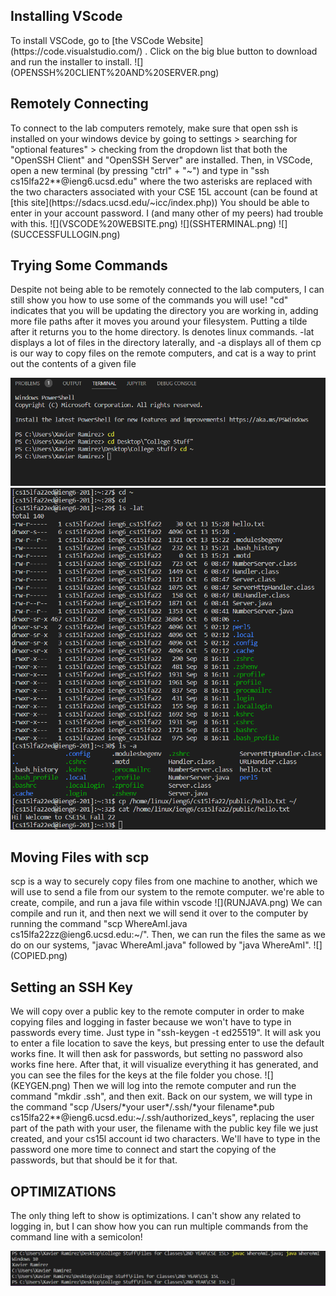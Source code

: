 <h2>Installing VScode</h2>
To install VSCode, go to [the VSCode Website](https://code.visualstudio.com/) . Click on the big blue button to download and run the installer to install.
![](OPENSSH%20CLIENT%20AND%20SERVER.png)

<h2>Remotely Connecting</h2>
To connect to the lab computers remotely, make sure that open ssh is installed on your windows device by going to settings > searching for "optional features" > checking from the dropdown list that both the "OpenSSH Client" and "OpenSSH Server" are installed.
Then, in VSCode, open a new terminal (by pressing "ctrl" + "~") and type in "ssh cs15lfa22**@ieng6.ucsd.edu" where the two asterisks are replaced with the two characters associated with your CSE 15L account (can be found at [this site](https://sdacs.ucsd.edu/~icc/index.php))
You should be able to enter in your account password. I (and many other of my peers) had trouble with this.
![](VSCODE%20WEBSITE.png)
![](SSHTERMINAL.png)
![](SUCCESSFULLOGIN.png)

<h2>Trying Some Commands</h2>
Despite not being able to be remotely connected to the lab computers, I can still show you how to use some of the commands you will use! 
"cd" indicates that you will be updating the directory you are working in, adding more file paths after it moves you around your filesystem. Putting a tilde after it returns you to the home directory.
ls denotes linux commands. -lat displays a lot of files in the directory laterally, and -a displays all of them
cp is our way to copy files on the remote computers, and cat is a way to print out the contents of a given file

![](TERMINAL%20COMMANDS.png)
![](BUNCHOFCOMMANDS.png)

<h2>Moving Files with scp</h2>
scp is a way to securely copy files from one machine to another, which we will use to send a file from our system to the remote computer.
we're able to create, compile, and run a java file within vscode
![](RUNJAVA.png)
We can compile and run it, and then next we will send it over to the computer by running the command "scp WhereAmI.java cs15lfa22zz@ieng6.ucsd.edu:~/". Then, we can run the files the same as we do on our systems, "javac WhereAmI.java" followed by "java WhereAmI".
![](COPIED.png)

<h2>Setting an SSH Key</h2>
We will copy over a public key to the remote computer in order to make copying files and logging in faster because we won't have to type in passwords every time. Just type in "ssh-keygen -t ed25519". It will ask you to enter a file location to save the keys, but pressing enter to use the default works fine. It will then ask for passwords, but setting no password also works fine here. After that, it will visualize everything it has generated, and you can see the files for the keys at the file folder you chose.
![](KEYGEN.png)
Then we will log into the remote computer and run the command "mkdir .ssh", and then exit. Back on our system, we will type in the command "scp /Users/*your user*/.ssh/*your filename*.pub cs15lfa22**@ieng6.ucsd.edu:~/.ssh/authorized_keys", replacing the user part of the path with your user, the filename with the public key file we just created, and your cs15l account id two characters. We'll have to type in the password one more time to connect and start the copying of the passwords, but that should be it for that.

<h2>OPTIMIZATIONS</h2>
The only thing left to show is optimizations. I can't show any related to logging in, but I can show how you can run multiple commands from the command line with a semicolon!

![](OPTIMIZATIONSWOO.png)
